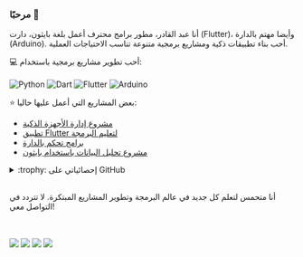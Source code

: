 ### مرحبًا 👋

أنا عبد القادر، مطور برامج محترف أعمل بلغة بايثون، دارت (Flutter)، وأيضا مهتم بالدارة (Arduino). أحب بناء تطبيقات ذكية ومشاريع برمجية متنوعة تناسب الاحتياجات العملية.

:computer: أحب تطوير مشاريع برمجية باستخدام:
<br><br>
![Python](https://img.shields.io/badge/Python-3776AB?style=for-the-badge&logo=python&logoColor=white)
![Dart](https://img.shields.io/badge/Dart-%230175C2.svg?style=for-the-badge&logo=dart&logoColor=white)
![Flutter](https://img.shields.io/badge/Flutter-%2302569B.svg?style=for-the-badge&logo=Flutter&logoColor=white)
![Arduino](https://img.shields.io/badge/Arduino-%232A82DA.svg?style=for-the-badge&logo=arduino&logoColor=white)

:star: بعض المشاريع التي أعمل عليها حاليا:
- [مشروع إدارة الأجهزة الذكية](https://github.com/yourgithub/smart-devices-management)
- [تطبيق Flutter لتعليم البرمجة](https://github.com/yourgithub/flutter-learning-app)
- [برامج تحكم بالدارة](https://github.com/yourgithub/arduino-projects)
- [مشروع تحليل البيانات باستخدام بايثون](https://github.com/yourgithub/python-data-analysis)

<details>
<summary>:trophy: إحصائياتي على GitHub</summary>
<img src="https://bad-apple-github-readme.vercel.app/api?show_bg=1&username=yourgithubusername" alt="GitHub stats">
<img src="https://github-profile-trophy.vercel.app/?username=yourgithubusername" alt="GitHub trophies">
</details>

<br>

أنا متحمس لتعلم كل جديد في عالم البرمجة وتطوير المشاريع المبتكرة. لا تتردد في التواصل معي!

<br><br>
<a href="https://t.me/yourtelegram" target="_blank"><img src="https://img.shields.io/badge/Telegram-%40yourtelegram-28a8ea"></a>
<a href="https://linkedin.com/in/yourlinkedin" target="_blank"><img src="https://img.shields.io/badge/LinkedIn-yourlinkedin-informational"></a>
<a href="mailto:your.email@example.com"><img src="https://img.shields.io/badge/Email-your.email@example.com-orange"></a>
<a href="https://yourwebsite.dev" target="_blank"><img src="https://img.shields.io/badge/Personal%20Site-yourwebsite.dev-red"></a>
